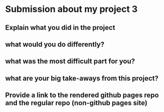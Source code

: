 # Submission about my project 3

## Explain what you did in the project


## what would you do differently?


## what was the most difficult part for you?


## what are your big take-aways from this project?



## Provide a link to the rendered github pages repo and the regular repo (non-github pages site)
